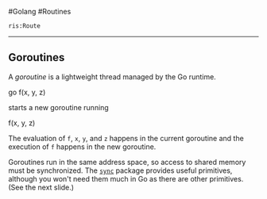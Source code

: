 #Golang #Routines

`ris:Route`

---
## Goroutines

A _goroutine_ is a lightweight thread managed by the Go runtime.

go f(x, y, z)

starts a new goroutine running

f(x, y, z)

The evaluation of `f`, `x`, `y`, and `z` happens in the current goroutine and the execution of `f` happens in the new goroutine.

Goroutines run in the same address space, so access to shared memory must be synchronized. The [`sync`](https://go.dev/pkg/sync/) package provides useful primitives, although you won't need them much in Go as there are other primitives. (See the next slide.)

